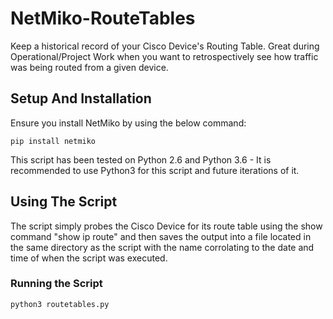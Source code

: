 # NetMiko-RouteTables
Keep a historical record of your Cisco Device's Routing Table. Great during Operational/Project Work when you want to retrospectively see how traffic was being routed from a given device.

## Setup And Installation
Ensure you install NetMiko by using the below command:

```
pip install netmiko
```

This script has been tested on Python 2.6 and Python 3.6 - It is recommended to use Python3 for this script and future iterations of it.

## Using The Script
The script simply probes the Cisco Device for its route table using the show command "show ip route" and then saves the output into a file located in the same directory as the script with the name corrolating to the date and time of when the script was executed.

### Running the Script

```
python3 routetables.py
```
